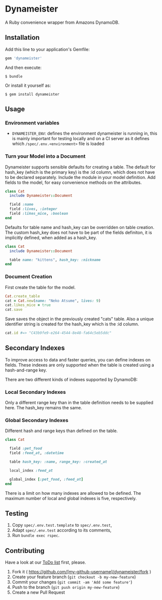 # Dynameister

A Ruby convenience wrapper from Amazons DynamoDB.

## Installation

Add this line to your application's Gemfile:

```ruby
gem 'dynameister'
```

And then execute:

    $ bundle

Or install it yourself as:

    $ gem install dynameister

## Usage

### Environment variables

* `DYNAMEISTER_ENV`: defines the environment dynameister is running in, this is mainly important for testing locally and on a CI server as it defines which `/spec/.env.<environment>` file is loaded

### Turn your Model into a Document

Dynameister supports sensible defaults for creating a table. The default for hash_key (which is the primary key) is the :id column, which does not have to be declared separately. Include the module in your model definition. Add fields to the model, for easy convenience methods on the attributes.

```ruby
class Cat
  include Dynameister::Document

  field :name
  field :lives, :integer
  field :likes_mice, :boolean
end
```

Defaults for table name and hash_key can be overridden on table creation. The custom hash_key does not have to be part of the fields definiton, it is implicitly defined, when added as a hash_key. 

```ruby
class Cat
  include Dynameister::Document

  table name: "kittens", hash_key: :nickname
end
```

### Document Creation

First create the table for the model.

```ruby
Cat.create_table
cat = Cat.new(name: "Neko Atsume", lives: 9)
cat.likes_mice = true
cat.save

```

Save saves the object in the previously created "cats" table. Also a unique identifier string is created for the hash_key which is the :id column.

```ruby
cat.id #=> "C43b9fe9-e264-4544-8e48-fa64c5eb5ddc"
```

## Secondary Indexes

To improve access to data and faster queries, you can define indexes on fields. These indexes are only supported when the table is created using a hash-and-range key.

There are two different kinds of indexes supported by DynamoDB:

### Local Secondary Indexes

Only a different range key than in the table definition needs to be supplied here. The hash_key remains the same.

### Global Secondary Indexes

Different hash and range keys than defined on the table.

```ruby
class Cat

  field :pet_food
  field :feed_at, :datetime

  table hash_key: :name, range_key: :created_at

  local_index :feed_at 

  global_index [:pet_food, :feed_at]
end
```

There is a limit on how many indexes are allowed to be defined. The maximum number of local and global indexes is five, respectively.


## Testing

1. Copy `spec/.env.test.template` to `spec/.env.test`,
2. Adapt `spec/.env.test` according to its comments,
3. Run `bundle exec rspec`.

## Contributing

Have a look at our [ToDo list](https://github.com/lessonnine/dynameister.gem/blob/master/TODO.md) first, please.

1. Fork it ( https://github.com/[my-github-username]/dynameister/fork )
2. Create your feature branch (`git checkout -b my-new-feature`)
3. Commit your changes (`git commit -am 'Add some feature'`)
4. Push to the branch (`git push origin my-new-feature`)
5. Create a new Pull Request
